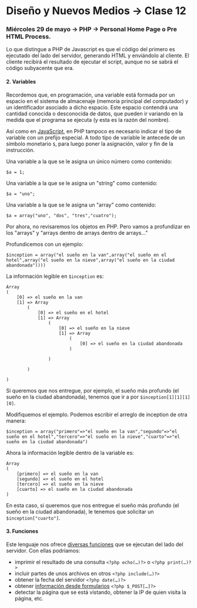 # Diseño y Nuevos Medios → Clase 12 

### Miércoles 29 de mayo → PHP → Personal Home Page o Pre HTML Process.

Lo que distingue a PHP de Javascript es que el código del primero es ejecutado del lado del servidor, generando HTML y enviándolo al cliente. El cliente recibirá el resultado de ejecutar el script, aunque no se sabrá el código subyacente que era. 


#### 2. Variables

Recordemos que, en programación, una variable está formada por un espacio en el sistema de almacenaje (memoria principal del computador) y un identificador asociado a dicho espacio. Este espacio contendrá una cantidad conocida o desconocida de datos, que pueden ir variando en la medida que el programa se ejecuta (y esta es la razón del nombre).

Así como en [JavaScript](https://github.com/profesorfaco/dno037-2019/tree/gh-pages/clase-06#2-variables), en PHP tampoco es necesario indicar el tipo de variable con un prefijo especial. A todo tipo de variable le antecede de un símbolo monetario `$`, para luego poner la asignación, valor y fin de la instrucción.  

Una variable a la que se le asigna un único número como contenido:

`$a = 1;`

Una variable a la que se le asigna un "string" como contenido:

`$a = "uno";`

Una variable a la que se le asigna un "array" como contenido:

`$a = array("uno", "dos", "tres","cuatro");`

Por ahora, no revisaremos los objetos en PHP. Pero vamos a profundizar en los "arrays" y "arrays dentro de arrays dentro de arrays…"

Profundicemos con un ejemplo:

`$inception = array("el sueño en la van",array("el sueño en el hotel",array("el sueño en la nieve",array("el sueño en la ciudad abandonada"))))`

La información legible en `$inception` es:
```
Array
(
    [0] => el sueño en la van
    [1] => Array
        (
            [0] => el sueño en el hotel
            [1] => Array
                (
                    [0] => el sueño en la nieve
                    [1] => Array
                        (
                            [0] => el sueño en la ciudad abandonada
                        )

                )

        )

)
```
Si queremos que nos entregue, por ejemplo, el sueño más profundo (el sueño en la ciudad abandonada), tenemos que ir a por `$inception[1][1][1][0]`.

Modifiquemos el ejemplo. Podemos escribir el arreglo de inception de otra manera:

`$inception = array("primero"=>"el sueño en la van","segundo"=>"el sueño en el hotel","tercero"=>"el sueño en la nieve","cuarto"=>"el sueño en la ciudad abandonada")`

Ahora la información legible dentro de la variable es:

```
Array
(
    [primero] => el sueño en la van
    [segundo] => el sueño en el hotel
    [tercero] => el sueño en la nieve
    [cuarto] => el sueño en la ciudad abandonada
)
```

En esta caso, si queremos que nos entregue el sueño más profundo (el sueño en la ciudad abandonada), le tenemos que solicitar un `$inception["cuarto"]`.

#### 3. Funciones

Este lenguaje nos ofrece [diversas funciones](https://www.php.net/manual/en/funcref.php) que se ejecutan del lado del servidor. Con ellas podríamos:

- imprimir el resultado de una consulta `<?php echo(…)?>` o `<?php print(…)?>`
- incluir partes de unos archivos en otros `<?php include(…)?>`
- obtener la fecha del servidor `<?php date(…)?>`
- obtener [información desde formularios](https://www.php.net/manual/es/tutorial.forms.php) `<?php $_POST[…]?>` 
- detectar la página que se está vistando, obtener la IP de quien visita la página, etc. 
